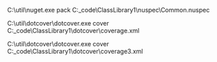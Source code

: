 C:\util\nuget.exe pack C:\_code\ClassLibrary1\nuspec\Common.nuspec


C:\util\dotcover\dotcover.exe cover C:\_code\ClassLibrary1\dotcover\coverage.xml

C:\util\dotcover\dotcover.exe cover C:\_code\ClassLibrary1\dotcover\coverage3.xml

